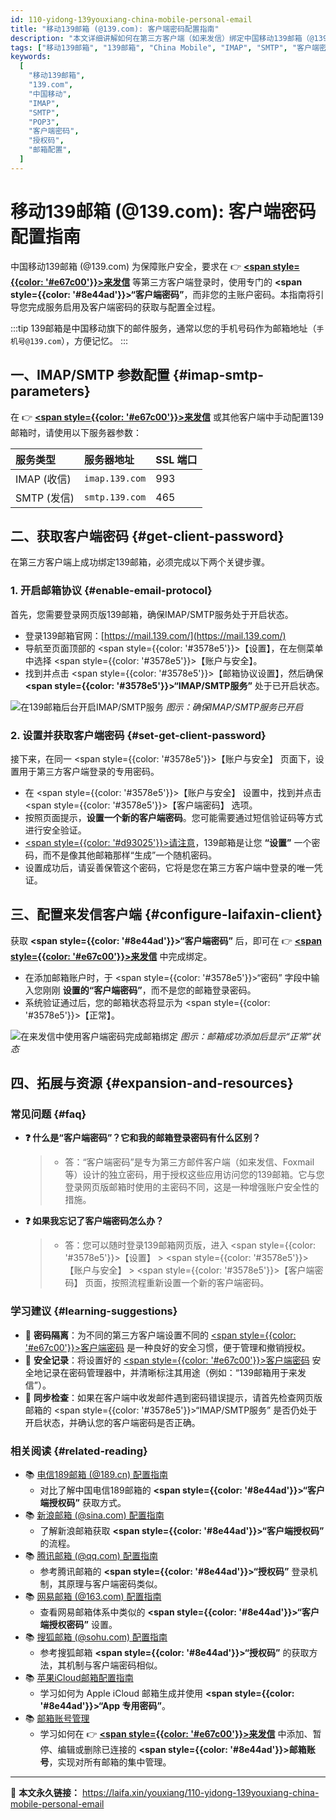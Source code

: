 ```yaml
---
id: 110-yidong-139youxiang-china-mobile-personal-email
title: "移动139邮箱 (@139.com): 客户端密码配置指南"
description: "本文详细讲解如何在第三方客户端（如来发信）绑定中国移动139邮箱（@139.com），内容覆盖开启IMAP/SMTP服务、设置并获取“客户端密码”的完整步骤。"
tags: ["移动139邮箱", "139邮箱", "China Mobile", "IMAP", "SMTP", "客户端密码"]
keywords:
  [
    "移动139邮箱",
    "139.com",
    "中国移动",
    "IMAP",
    "SMTP",
    "POP3",
    "客户端密码",
    "授权码",
    "邮箱配置",
  ]
---
```


# 移动139邮箱 (@139.com): 客户端密码配置指南

中国移动139邮箱 (@139.com) 为保障账户安全，要求在 👉 [**<span style={{color: '#e67c00'}}>来发信</span>**](https://laifaxin.com) 等第三方客户端登录时，使用专门的 **<span style={{color: '#8e44ad'}}>“客户端密码”</span>**，而非您的主账户密码。本指南将引导您完成服务启用及客户端密码的获取与配置全过程。

:::tip
139邮箱是中国移动旗下的邮件服务，通常以您的手机号码作为邮箱地址（`手机号@139.com`），方便记忆。
:::

## 一、IMAP/SMTP 参数配置 {#imap-smtp-parameters}

在 👉 [**<span style={{color: '#e67c00'}}>来发信</span>**](https://laifaxin.com) 或其他客户端中手动配置139邮箱时，请使用以下服务器参数：

| **服务类型** | **服务器地址** | **SSL 端口** |
| :----------- | :------------- | :----------- |
| IMAP (收信)  | `imap.139.com` | 993          |
| SMTP (发信)  | `smtp.139.com` | 465          |

## 二、获取客户端密码 {#get-client-password}

在第三方客户端上成功绑定139邮箱，必须完成以下两个关键步骤。

### 1. 开启邮箱协议 {#enable-email-protocol}

首先，您需要登录网页版139邮箱，确保IMAP/SMTP服务处于开启状态。

- 登录139邮箱官网：[https://mail.139.com/](https://mail.139.com/)
- 导航至页面顶部的 <span style={{color: '#3578e5'}}>【设置】</span>，在左侧菜单中选择 <span style={{color: '#3578e5'}}>【账户与安全】</span>。
- 找到并点击 <span style={{color: '#3578e5'}}>【邮箱协议设置】</span>，然后确保 **<span style={{color: '#3578e5'}}>“IMAP/SMTP服务”</span>** 处于已开启状态。

![在139邮箱后台开启IMAP/SMTP服务](https://cos.files.maozhishi.com/data/web/web-files/img/1721144101130.png)
_图示：确保IMAP/SMTP服务已开启_

### 2. 设置并获取客户端密码 {#set-get-client-password}

接下来，在同一 <span style={{color: '#3578e5'}}>【账户与安全】</span> 页面下，设置用于第三方客户端登录的专用密码。

- 在 <span style={{color: '#3578e5'}}>【账户与安全】</span> 设置中，找到并点击 <span style={{color: '#3578e5'}}>【客户端密码】</span> 选项。
- 按照页面提示，**设置一个新的客户端密码**。您可能需要通过短信验证码等方式进行安全验证。
- <u><span style={{color: '#d93025'}}>请注意</span></u>，139邮箱是让您 **“设置”** 一个密码，而不是像其他邮箱那样“生成”一个随机密码。
- 设置成功后，请妥善保管这个密码，它将是您在第三方客户端中登录的唯一凭证。

## 三、配置来发信客户端 {#configure-laifaxin-client}

获取 **<span style={{color: '#8e44ad'}}>“客户端密码”</span>** 后，即可在 👉 [**<span style={{color: '#e67c00'}}>来发信</span>**](https://laifaxin.com) 中完成绑定。

- 在添加邮箱账户时，于 <span style={{color: '#3578e5'}}>“密码”</span> 字段中输入您刚刚 **设置的“客户端密码”**，而不是您的邮箱登录密码。
- 系统验证通过后，您的邮箱状态将显示为 <span style={{color: '#3578e5'}}>【正常】</span>。

![在来发信中使用客户端密码完成邮箱绑定](https://cos.files.maozhishi.com/data/web/web-files/img/1721144101129.png)
_图示：邮箱成功添加后显示“正常”状态_

## 四、拓展与资源 {#expansion-and-resources}

### 常见问题 {#faq}

- **❓ 什么是“客户端密码”？它和我的邮箱登录密码有什么区别？**

  > - 答：“客户端密码”是专为第三方邮件客户端（如来发信、Foxmail等）设计的独立密码，用于授权这些应用访问您的139邮箱。它与您登录网页版邮箱时使用的主密码不同，这是一种增强账户安全性的措施。

- **❓ 如果我忘记了客户端密码怎么办？**
  > - 答：您可以随时登录139邮箱网页版，进入 <span style={{color: '#3578e5'}}>【设置】</span> > <span style={{color: '#3578e5'}}>【账户与安全】</span> > <span style={{color: '#3578e5'}}>【客户端密码】</span> 页面，按照流程重新设置一个新的客户端密码。

### 学习建议 {#learning-suggestions}

- 🔐 **密码隔离**：为不同的第三方客户端设置不同的 <u><span style={{color: '#e67c00'}}>客户端密码</span></u> 是一种良好的安全习惯，便于管理和撤销授权。
- 📝 **安全记录**：将设置好的 <u><span style={{color: '#e67c00'}}>客户端密码</span></u> 安全地记录在密码管理器中，并清晰标注其用途（例如：“139邮箱用于来发信”）。
- 🔄 **同步检查**：如果在客户端中收发邮件遇到密码错误提示，请首先检查网页版邮箱的 <span style={{color: '#3578e5'}}>“IMAP/SMTP服务”</span> 是否仍处于开启状态，并确认您的客户端密码是否正确。

### 相关阅读 {#related-reading}

- 📚 [电信189邮箱 (@189.cn) 配置指南](./104-dianxin-189youxiang-telecom-personal-mailbox)
  - 对比了解中国电信189邮箱的 **<span style={{color: '#8e44ad'}}>“客户端授权码”</span>** 获取方式。
- 📚 [新浪邮箱 (@sina.com) 配置指南](./109-xinlang-sinayouxiang-sina-personal-email)
  - 了解新浪邮箱获取 **<span style={{color: '#8e44ad'}}>“客户端授权码”</span>** 的流程。
- 📚 [腾讯邮箱 (@qq.com) 配置指南](./106-tengxun-qqyouxiang-tencent-personal-email)
  - 参考腾讯邮箱的 **<span style={{color: '#8e44ad'}}>“授权码”</span>** 登录机制，其原理与客户端密码类似。
- 📚 [网易邮箱 (@163.com) 配置指南](./107-wangyi-163youxiang-netease-personal-email)
  - 查看网易邮箱体系中类似的 **<span style={{color: '#8e44ad'}}>“客户端授权密码”</span>** 设置。
- 📚 [搜狐邮箱 (@sohu.com) 配置指南](./105-souhu-sohuyouxiang-sohu-personal-email)
  - 参考搜狐邮箱 **<span style={{color: '#8e44ad'}}>“授权码”</span>** 的获取方法，其机制与客户端密码相似。
- 📚 [苹果iCloud邮箱配置指南](./113-pingguo-icloudyouxiang-apple-personal-email)
  - 学习如何为 Apple iCloud 邮箱生成并使用 **<span style={{color: '#8e44ad'}}>“App 专用密码”</span>**。
- 📚 [邮箱账号管理](../zhinan/email-account)
  - 学习如何在 👉 [**<span style={{color: '#e67c00'}}>来发信</span>**](https://laifaxin.com) 中添加、暂停、编辑或删除已连接的 **<span style={{color: '#8e44ad'}}>邮箱账号</span>**，实现对所有邮箱的集中管理。

---

🔗 **本文永久链接：** https://laifa.xin/youxiang/110-yidong-139youxiang-china-mobile-personal-email
